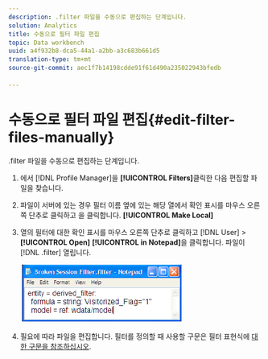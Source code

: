 ```yaml
---
description: .filter 파일을 수동으로 편집하는 단계입니다.
solution: Analytics
title: 수동으로 필터 파일 편집
topic: Data workbench
uuid: a4f932b8-dca5-44a1-a2bb-a3c683b661d5
translation-type: tm+mt
source-git-commit: aec1f7b14198cdde91f61d490a235022943bfedb

---
```



# 수동으로 필터 파일 편집{#edit-filter-files-manually}

.filter 파일을 수동으로 편집하는 단계입니다.

1. 에서 [!DNL Profile Manager]을 **[!UICONTROL Filters]**&#x200B;클릭한 다음 편집할 파일을 찾습니다.
1. 파일이 서버에 있는 경우 필터 이름 옆에 있는 해당 열에서 확인 표시를 마우스 오른쪽 단추로 클릭하고 을 클릭합니다. **[!UICONTROL Make Local]**
1. 열의 필터에 대한 확인 표시를 마우스 오른쪽 단추로 클릭하고 [!DNL User] > **[!UICONTROL Open]** **[!UICONTROL in Notepad]**&#x200B;을 클릭합니다. 파일이 [!DNL .filter] 열립니다.

   ![](assets/filter_manualEdit.png)

1. 필요에 따라 파일을 편집합니다. 필터를 정의할 때 사용할 구문은 필터 표현식에 [대한 구문을 참조하십시오](../../../../home/c-get-started/c-qry-lang-syntx/c-syntx-fltr-exp.md#concept-72f2563f809747a2a3cff7ec72462a15).

